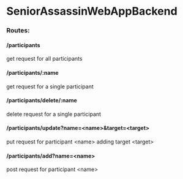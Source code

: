 # SeniorAssassinWebAppBackend

### Routes:

#### /participants
get request for all participants

#### /participants/:name
get request for a single participant

#### /participants/delete/:name
delete request for a single participant

#### /participants/update?name=\<name\>&target=\<target\>
put request for participant \<name\> adding target \<target\>

#### /participants/add?name=\<name\>
post request for participant \<name\>
